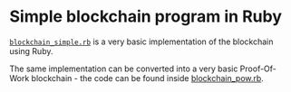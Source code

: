 # Simple blockchain program in Ruby

[`blockchain_simple.rb`](blockchain_simple.rb) is a very basic implementation of the blockchain using Ruby.

The same implementation can be converted into a very basic Proof-Of-Work blockchain - the code can be found inside [blockchain_pow.rb](blockchain_pow.rb).
